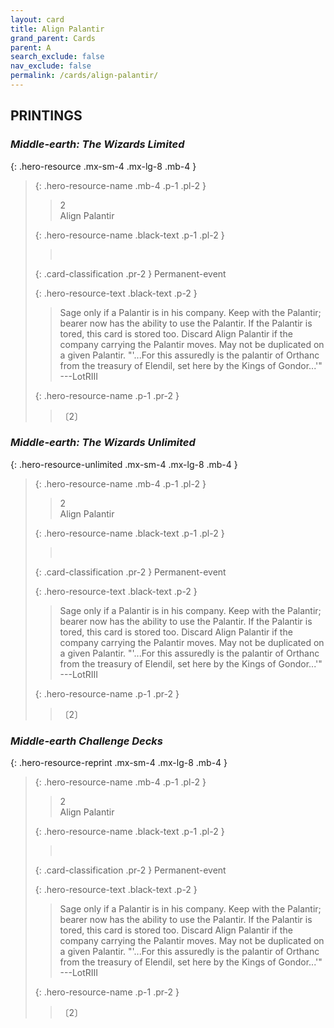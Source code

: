 ```yaml
---
layout: card
title: Align Palantir
grand_parent: Cards
parent: A
search_exclude: false
nav_exclude: false
permalink: /cards/align-palantir/
---
```


## PRINTINGS


### _Middle-earth: The Wizards Limited_

{: .hero-resource .mx-sm-4 .mx-lg-8 .mb-4 }
> {: .hero-resource-name .mb-4 .p-1 .pl-2 }
> > <div class="card-mp">2</div>
> > <div class="card-name">Align Palantir</div>
>
> {: .hero-resource-name .black-text .p-1 .pl-2 }
> > &nbsp;
>
> {: .card-classification .pr-2 }
> Permanent-event
>
> {: .hero-resource-text .black-text .p-2 }
> > Sage only if a Palantir is in his company. Keep with the Palantir; bearer now has the ability to use the Palantir. If the Palantir is tored, this card is stored too. Discard Align Palantir if the company carrying the Palantir moves. May not be duplicated on a given Palantir.  "'...For this assuredly is the palantir of Orthanc from the treasury of Elendil, set here by the Kings of Gondor...'" ---LotRIII 
> 
> {: .hero-resource-name .p-1 .pr-2 }
> > <div class="card-shield"></div>
> > <div class="card-corruption">〔2〕</div>

### _Middle-earth: The Wizards Unlimited_

{: .hero-resource-unlimited .mx-sm-4 .mx-lg-8 .mb-4 }
> {: .hero-resource-name .mb-4 .p-1 .pl-2 }
> > <div class="card-mp">2</div>
> > <div class="card-name">Align Palantir</div>
>
> {: .hero-resource-name .black-text .p-1 .pl-2 }
> > &nbsp;
>
> {: .card-classification .pr-2 }
> Permanent-event
>
> {: .hero-resource-text .black-text .p-2 }
> > Sage only if a Palantir is in his company. Keep with the Palantir; bearer now has the ability to use the Palantir. If the Palantir is tored, this card is stored too. Discard Align Palantir if the company carrying the Palantir moves. May not be duplicated on a given Palantir.  "'...For this assuredly is the palantir of Orthanc from the treasury of Elendil, set here by the Kings of Gondor...'" ---LotRIII 
> 
> {: .hero-resource-name .p-1 .pr-2 }
> > <div class="card-shield"></div>
> > <div class="card-corruption">〔2〕</div>

### _Middle-earth Challenge Decks_

{: .hero-resource-reprint .mx-sm-4 .mx-lg-8 .mb-4 }
> {: .hero-resource-name .mb-4 .p-1 .pl-2 }
> > <div class="card-mp">2</div>
> > <div class="card-name">Align Palantir</div>
>
> {: .hero-resource-name .black-text .p-1 .pl-2 }
> > &nbsp;
>
> {: .card-classification .pr-2 }
> Permanent-event
>
> {: .hero-resource-text .black-text .p-2 }
> > Sage only if a Palantir is in his company. Keep with the Palantir; bearer now has the ability to use the Palantir. If the Palantir is tored, this card is stored too. Discard Align Palantir if the company carrying the Palantir moves. May not be duplicated on a given Palantir.  "'...For this assuredly is the palantir of Orthanc from the treasury of Elendil, set here by the Kings of Gondor...'" ---LotRIII 
> 
> {: .hero-resource-name .p-1 .pr-2 }
> > <div class="card-shield"></div>
> > <div class="card-corruption">〔2〕</div>
